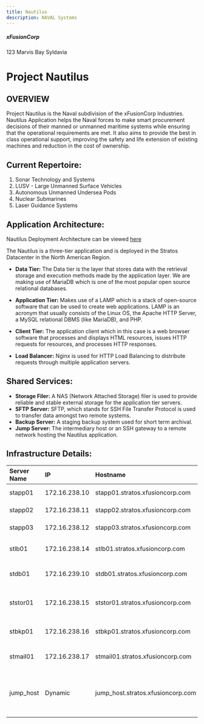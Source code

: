 ```yaml
---
title: Nautilus
description: NAVAL Systems
---
```


##### xFusionCorp
123 Marvis Bay
Syldavia

# Project Nautilus

## OVERVIEW
Project Nautilus is the Naval subdivision of the xFusionCorp Industries.
Nautilus Application helps the Naval forces to make smart procurement decisions of their manned or unmanned maritime systems while ensuring that the operational requirements are met. It also aims to provide the best in class operational support, improving the safety and life extension of existing machines and reduction in the cost of ownership.

## Current Repertoire:
1. Sonar Technology and Systems
2. LUSV - Large Unmanned Surface Vehicles
3. Autonomous Unmanned Undersea Pods
4. Nuclear Submarines
5. Laser Guidance Systems

## Application Architecture:
Nautilus Deployment Architecture can be viewed [here](https://www.lucidchart.com/documents/edit/58e22de2-c446-4b49-ae0f-db79a3318e97/0_0?shared=true)

The Nautilus is a three-tier application and is deployed in the Stratos Datacenter in the North American Region.

 - **Data Tier:** The Data tier is the layer that stores data with the retrieval storage and execution methods made by the application layer. We are making use of MariaDB which is one of the most popular open source relational databases.

 - **Application Tier:** Makes use of a LAMP which is a stack of open-source software that can be used to create web applications. LAMP is an acronym that usually consists of the Linux OS, the Apache HTTP Server, a MySQL relational DBMS (like MariaDB), and PHP.

 - **Client Tier:** The application client which in this case is a web browser software that processes and displays HTML resources, issues HTTP requests for resources, and processes HTTP responses.

 - **Load Balancer:** Nginx is used for HTTP Load Balancing to distribute requests through multiple application servers.

## Shared Services:
 - **Storage Filer:** A NAS (Network Attached Storage) filer is used to provide reliable and stable external storage for the application tier servers.
 - **SFTP Server:** SFTP, which stands for SSH File Transfer Protocol is used to transfer data amongst two remote systems.
 - **Backup Server:** A staging backup system used for short term archival.
 - **Jump Server:** The intermediary host or an SSH gateway to a remote network hosting the Nautilus application.

## Infrastructure Details:

| **Server Name** | **IP**|**Hostname** | **User** |**Password**|**Purpose** |
|:---            |:---    |:---      |:--          |:---        |:---
|stapp01         | 172.16.238.10 | stapp01.stratos.xfusioncorp.com |tony |Ir0nM@n|Nautilus App 1
|stapp02         | 172.16.238.11 | stapp02.stratos.xfusioncorp.com |steve |Am3ric@|Nautilus App 2
|stapp03         | 172.16.238.12 | stapp03.stratos.xfusioncorp.com | banner |BigGr33n|Nautilus App 3
|stlb01          | 172.16.238.14 | stlb01.stratos.xfusioncorp.com |loki |Mischi3f|Nautilus HTTP LBR
|stdb01          | 172.16.239.10 | stdb01.stratos.xfusioncorp.com |peter |Sp!dy|Nautilus DB Server
|ststor01        |172.16.238.15  | ststor01.stratos.xfusioncorp.com |natasha |Bl@kW|Stork DC Storage Filer
|stbkp01         | 172.16.238.16 | stbkp01.stratos.xfusioncorp.com |clint |H@wk3y3| Nautilus Backup Server
|stmail01        | 172.16.238.17 | stmail01.stratos.xfusioncorp.com |groot |Gr00T123| Nautilus Mail Server
|jump_host       | Dynamic       | jump_host.stratos.xfusioncorp.com |thor|mjolnir123|Jump Server to Access Stork DC
 

